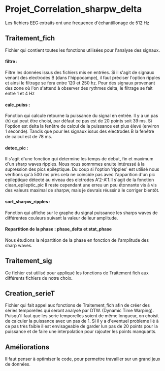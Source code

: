 # Projet_Correlation_sharpw_delta

Les fichiers EEG extraits ont une frequence d'échantillonage de 512 Hz

## Traitement_fich
Fichier qui contient toutes les fonctions utilisées pour l'analyse des signaux.
#### filtre : 
Filtre les données issus des fichiers mis en entrées. Si il s'agit de signaux venant des electrodes B (dans l'hippocampe), il faut préciser l'option ripples et ainsi le filtrage se fera entre 120 et 250 hz. Pour des signaux provenant des zone où l'on s'attend à observer des rythmes delta, le filtrage se fait entre 1 et 4 Hz

#### calc_puiss : 
Fonction qui calcule retourne la puissance du signal en entrée. Il y a un pas (h) qui peut être choisi, par défaut ce pas est de 20 points soit 39 ms. Si l'option est delta la fenêtre de calcul de la puissance est plus élevé (environ 1 seconde). Tandis que pour les signaux issus des electrodes B la fenêtre de calcul est de 78 ms. 

#### detec_pic : 
Il s'agit d'une fonction qui determine les temps de debut, fin et maximum d'un sharp waves ripples. 
Nous nous sommmes enuite intéressé à la supression des pics epileptique. 
Du coup si l'option 'ripples' est utilisé nous vérifions qu'à 500 ms près cela ne coincide pas avec l'apparition d'un pic epileptique détecté au niveau des elctrodes A'2-A'1.Il s'agit de la fonction clean_epileptic_pic
Il reste cependant une erreu un peu étonnante vis à vis des valeurs maximal de sharpw, mais je devrais réussir à le corriger bientôt. 

#### sort_sharpw_ripples : 
Fonction qui affiche sur le graphe du signal puissance les sharps waves de différentes couleurs suivant la valeur de leur amplitude. 
#### Repartition de la phase : phase_delta et stat_phase
Nous étudions la répartition de la phase en fonction de l'amplitude des sharp waves. 
## Traitement_sig
Ce fichier est utilisé pour appliqué les fonctions de Traitement fich aux différents fichiers de notre choix. 
## Creation_serieT 
Fichier qui fait appel aux fonctions de Traitement_fich afin de créer des séries temporelles qui seront analysé par DTW. (Dynamic Time Warping). Puisqu'il faut que les serie temporelles soient de même longueur, on choisit de calculer la puissance avec un pas de 1. Si il y a d'eventuel probleme lié à ce pas très faible il est envisageable de garder lun pas de 20 points pour la puissance et de faire une interpolation pour rajouter les points manquants. 

## Améliorations 

Il faut penser à optimiser le code, pour permettre travailler sur un grand jeux de données. 
